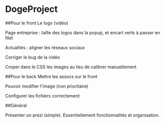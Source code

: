 # DogeProject

##Pour le front
Le logo (vidéo)

Page entreprise : taille des logos dans la popup, et encart verts à passer en filet

Actualités : aligner les réseaux sociaux

Corriger le bug de la vidéo

Croper dans le CSS les images au lieu de calibrer manuellement

##Pour le back
Mettre les assocs sur le front

Pouvoir modifier l'image (non prioritaire)

Configurer les fichiers correctement


##Général

Présenter un prezi (simple). Essentiellement fonctionnalités et organisation.

